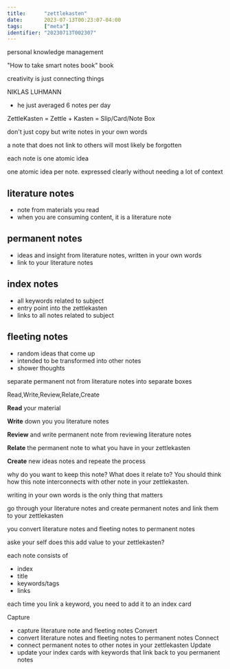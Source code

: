 ```yaml
---
title:      "zettlekasten"
date:       2023-07-13T00:23:07-04:00
tags:       ["meta"]
identifier: "20230713T002307"
---
```


personal knowledge management

"How to take smart notes book" book

creativity is just connecting things 

NIKLAS LUHMANN
- he just averaged 6 notes per day

ZettleKasten = Zettle + Kasten = Slip/Card/Note Box

don't just copy but write notes in your own words

a note that does not link to others will most likely be forgotten

each note is one atomic idea

one atomic idea per note.
expressed clearly without needing a lot of context

## literature notes
- note from materials you read
- when you are consuming content, it is a literature note

## permanent notes
- ideas and insight from literature notes, written in your own words
- link to your literature notes

## index notes
- all keywords related to subject 
- entry point into the zettlekasten
- links to all notes related to subject

## fleeting notes
- random ideas that come up
- intended to be transformed into other notes
- shower thoughts

separate permanent not from literature notes into separate boxes

Read,Write,Review,Relate,Create

**Read** your material

**Write** down you you literature notes

**Review** and write permanent note from reviewing literature notes

**Relate** the permanent note to what you have in your zettlekasten

**Create** new ideas notes and repeate the process

why do you want to keep this note?
What does it relate to?
You should think how this note interconnects with other note in your zettlekasten.

writing in your own words is the only thing that matters

go through your literature notes and create permanent notes and link them to your zettlekasten

you convert literature notes and fleeting notes to permanent notes

aske your self does this add value to your zettlekasten?

each note consists of 
- index
- title 
- keywords/tags 
- links

each time you link a keyword, you need to add it to an index card

Capture
- capture literature note and fleeting notes
Convert
- convert literature notes and fleeting notes to permanent notes
Connect
- connect permanent notes to other notes in your zettlekasten
Update
- update your index cards with keywords that link back to you permanent notes
